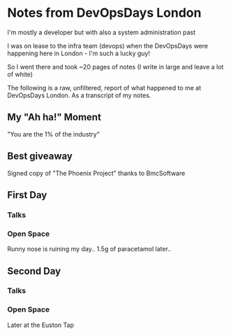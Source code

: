# Notes from DevOpsDays London

I'm mostly a developer but with also a system administration past

I was on lease to the infra team (devops) when the DevOpsDays were happening here in London - I'm such a lucky guy!

So I went there and took ~20 pages of notes (I write in large and leave a lot of white)

The following is a raw, unfiltered, report of what happened to me at DevOpsDays London. As a transcript of my notes.

## My "Ah ha!" Moment

"You are the 1% of the industry"

## Best giveaway

Signed copy of "The Phoenix Project" thanks to BmcSoftware

## First Day

### Talks

### Open Space

Runny nose is ruining my day.. 1.5g of paracetamol later..

## Second Day

### Talks

### Open Space

Later at the Euston Tap

